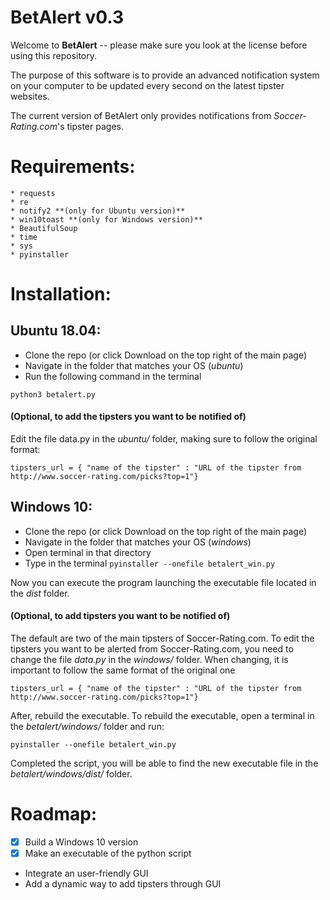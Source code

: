 # BetAlert v0.3

Welcome to **BetAlert** -- please make sure you look at the license before using this repository.

The purpose of this software is to provide an advanced notification system on your computer to be updated every second on the latest tipster websites.

The current version of BetAlert only provides notifications from *Soccer-Rating.com*'s tipster pages.
# Requirements:
```
* requests
* re
* notify2 **(only for Ubuntu version)**
* win10toast **(only for Windows version)**
* BeautifulSoup
* time
* sys
* pyinstaller 
```

# Installation:

## Ubuntu 18.04:
* Clone the repo (or click Download on the top right of the main page)
* Navigate in the folder that matches your OS (*ubuntu*)
* Run the following command in the terminal
```
python3 betalert.py
```

#### (Optional, to add the tipsters you want to be notified of)

Edit the file data.py in the *ubuntu/* folder, making sure to follow the original format:
```
tipsters_url = { "name of the tipster" : "URL of the tipster from http://www.soccer-rating.com/picks?top=1"}
```

## Windows 10:
* Clone the repo (or click Download on the top right of the main page)
* Navigate in the folder that matches your OS (*windows*)
* Open terminal in that directory
* Type in the terminal `pyinstaller --onefile betalert_win.py`

Now you can execute the program launching the executable file located in the *dist* folder.

#### (Optional, to add tipsters you want to be notified of)

The default are two of the main tipsters of Soccer-Rating.com. To edit the tipsters you want to be alerted from Soccer-Rating.com, you need to change the file *data.py* in the *windows/* folder.
When changing, it is important to follow the same format of the original one
```
tipsters_url = { "name of the tipster" : "URL of the tipster from http://www.soccer-rating.com/picks?top=1"}
```
After, rebuild the executable. To rebuild the executable, open a terminal in the *betalert/windows/* folder and run:

```
pyinstaller --onefile betalert_win.py
```

Completed the script, you will be able to find the new executable file in the *betalert/windows/dist/* folder.

# Roadmap:
* [X] Build a Windows 10 version
* [X] Make an executable of the python script
* Integrate an user-friendly GUI
* Add a dynamic way to add tipsters through GUI
